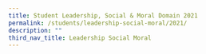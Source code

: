 ```yaml
---
title: Student Leadership, Social & Moral Domain 2021
permalink: /students/leadership-social-moral/2021/
description: ""
third_nav_title: Leadership Social Moral
---
```


